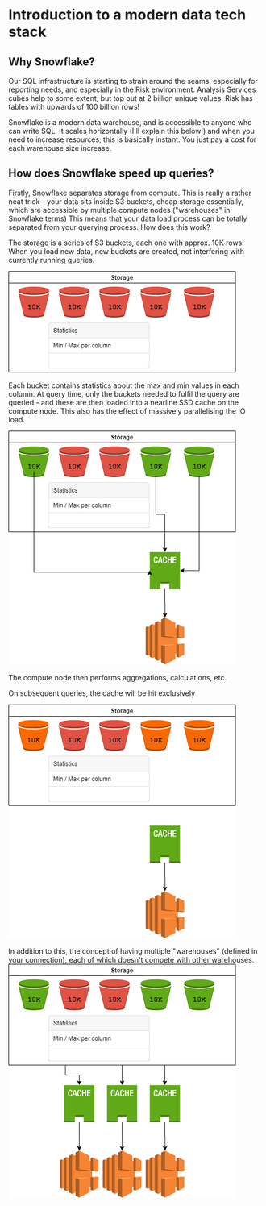 # Introduction to a modern data tech stack 


## Why Snowflake?
Our SQL infrastructure is starting to strain around the seams, especially for reporting needs, and especially in the Risk environment. Analysis Services cubes help to some extent, but top out at 2 billion unique values. Risk has tables with upwards of 100 billion rows!

Snowflake is a modern data warehouse, and is accessible to anyone who can write SQL. It scales horizontally (I'll explain this below!) and when you need to increase resources, this is basically instant. You just pay a cost for each warehouse size increase.

## How does Snowflake speed up queries?
Firstly, Snowflake separates storage from compute. This is really a rather neat trick - your data sits inside S3 buckets, cheap storage essentially, which are accessible by multiple compute nodes ("warehouses" in Snowflake terms)
This means that your data load process can be totally separated from your querying process.
How does this work?

The storage is a series of S3 buckets, each one with approx. 10K rows. When you load new data, new buckets are created, not interfering with currently running queries.

![storage](/Snowflake/Diagrams/Architecture.Speedup-Storage.png)

Each bucket contains statistics about the max and min values in each column.
At query time, only the buckets needed to fulfil the query are queried - and these are then loaded into a nearline SSD cache on the compute node. This also has the effect of massively parallelising the IO load.

![Query](/Snowflake/Diagrams/Architecture.Speedup-FirstQuery.png)

The compute node then performs aggregations, calculations, etc.

On subsequent queries, the cache will be hit exclusively

![Cache](/Snowflake/Diagrams/Architecture.Speedup-Cache.png)

In addition to this, the concept of having multiple "warehouses" (defined in your connection), each of which doesn't compete with other warehouses.
![Cache](/Snowflake/Diagrams/Architecture.Speedup-Scale-out.png)
